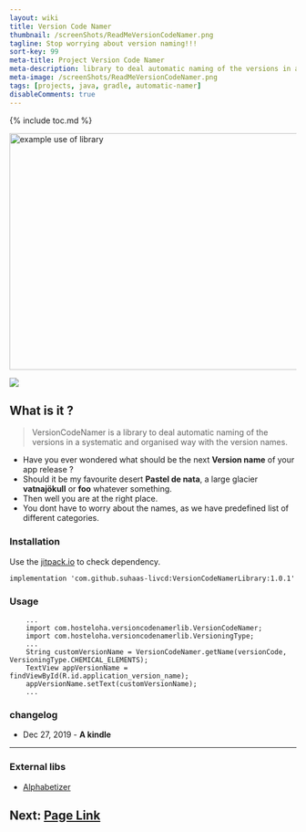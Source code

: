 ```yaml
---
layout: wiki
title: Version Code Namer
thumbnail: /screenShots/ReadMeVersionCodeNamer.png
tagline: Stop worrying about version naming!!!
sort-key: 99
meta-title: Project Version Code Namer
meta-description: library to deal automatic naming of the versions in a systematic and organised way with the version names.
meta-image: /screenShots/ReadMeVersionCodeNamer.png
tags: [projects, java, gradle, automatic-namer]
disableComments: true
---
```


{% include toc.md %}

<img src="/screenShots/ReadMeVersionCodeNamer.png" align="center" title="example use of library" width="818" height="415">

[![](https://jitpack.io/v/suhaas-livcd/VersionCodeNamerLibrary.svg)](https://jitpack.io/#suhaas-livcd/VersionCodeNamerLibrary)

## What is it ?
> VersionCodeNamer is a library to deal automatic naming of the versions in a systematic and organised way with the version names.
- Have you ever wondered what should be the next **Version name** of your app release ?
- Should it be my favourite desert **Pastel de nata**, a large glacier **vatnajökull** or **foo** whatever something.
- Then well you are at the right place.
- You dont have to worry about the names, as we have predefined list of different categories.

### Installation

Use the [jitpack.io](https://jitpack.io/#suhaas-livcd/VersionCodeNamerLibrary) to check dependency.

```
implementation 'com.github.suhaas-livcd:VersionCodeNamerLibrary:1.0.1'
```

### Usage

```
    ...
    import com.hosteloha.versioncodenamerlib.VersionCodeNamer;
    import com.hosteloha.versioncodenamerlib.VersioningType;
    ...
    String customVersionName = VersionCodeNamer.getName(versionCode, VersioningType.CHEMICAL_ELEMENTS);
    TextView appVersionName = findViewById(R.id.application_version_name);
    appVersionName.setText(customVersionName);
    ...
```


### changelog
* Dec 27, 2019 - **A kindle**

---- 
### External libs
* [Alphabetizer](https://alphabetizer.flap.tv/lists/)


## Next: [Page Link](/projects/tune-inn)
